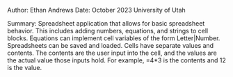Author: Ethan Andrews 
Date: October 2023 
University of Utah

Summary: Spreadsheet application that allows for basic spreadsheet behavior. This 
includes adding numbers, equations, and strings to cell blocks. Equations can 
implement cell variables of the form Letter|Number. Spreadsheets can be saved and loaded. 
Cells have separate values and contents. The contents are the user input into the cell, 
and the values are the actual value those inputs hold. For example, =4*3 is the 
contents and 12 is the value.
